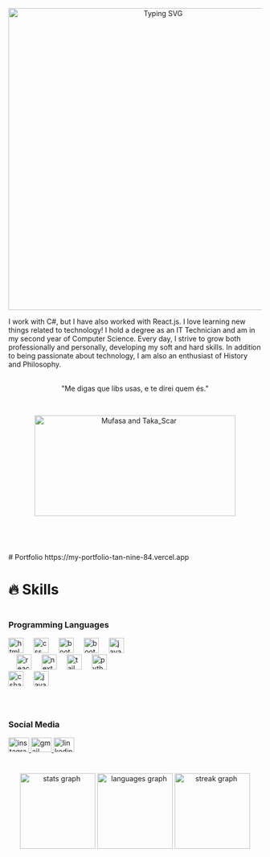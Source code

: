 
<p align="center" >
  <img src="https://readme-typing-svg.herokuapp.com?font=Fira+Code&pause=500&color=ffffff&background=FF353500&center=true&vCenter=true&repeat=true&width=435&lines=Hi;+My+name+is+Mario+Guerra;+I'm++19++years++old;+I'm++a++Software++Developer;+I'm++from++Brazil" alt="Typing SVG" width="600">
</p>


<div style="display: flex; justify-content:'center'; align-center:'center';">
I work with C#, but I have also worked with React.js. I love learning new things related to technology! I hold a degree as an IT Technician and am in my second year of Computer Science. Every day, I strive to grow both professionally and personally, developing my soft and hard skills. In addition to being passionate about technology, I am also an enthusiast of History and Philosophy.
</div>
  
</br>

<p align="center">
  "Me digas que libs usas, e te direi quem és."
</p>
<br>

<p align="center">
  <img src="https://github.com/user-attachments/assets/5dd5027a-0863-4f9d-ac1d-a23ed051dc7f" alt="Mufasa and Taka_Scar" width="400" height="200">

#
<br>
<br>
# Portfolio 
https://my-portfolio-tan-nine-84.vercel.app


# 🔥 Skills
<!-- Skills: Programming Languages -->
<div style="display: flex; justify-content: space-between;">
  <div style="flex-basis: 48%;">
    <h3>Programming Languages</h3>
    <div align="left">
      <img src="https://cdn.jsdelivr.net/gh/devicons/devicon/icons/html5/html5-original.svg" height="30" alt="html logo" />
      <img width="12" />
      <img src="https://cdn.jsdelivr.net/gh/devicons/devicon/icons/css3/css3-original.svg" height="30" alt="css logo" />
      <img width="12" />
      <img src="https://cdn.jsdelivr.net/gh/devicons/devicon/icons/bootstrap/bootstrap-original.svg" height="30" alt="bootstrap logo" />
      <img width="12" />
      <img src="https://cdn.jsdelivr.net/gh/devicons/devicon/icons/jquery/jquery-original.svg" height="30" alt="bootstrap logo" />
      <img width="12" />
      <img src="https://cdn.jsdelivr.net/gh/devicons/devicon/icons/javascript/javascript-original.svg" height="30" alt="javascript logo" />
      <img width="12" />
      <img src="https://cdn.jsdelivr.net/gh/devicons/devicon/icons/react/react-original.svg" height="30" alt="react logo" />
      <img width="12" />
      <img src="https://cdn.jsdelivr.net/gh/devicons/devicon/icons/nextjs/nextjs-original.svg" height="30" alt="next logo" />
      <img width="12" />
      <img src="https://cdn.jsdelivr.net/gh/devicons/devicon/icons/tailwindcss/tailwindcss-original.svg" height="30" alt="tailwind logo" />
      <img width="12" />
      <img src="https://cdn.jsdelivr.net/gh/devicons/devicon/icons/python/python-original.svg" height="30" alt="python logo" />
      <img width="12" />
      <img src="https://cdn.jsdelivr.net/gh/devicons/devicon/icons/csharp/csharp-original.svg" height="30" alt="csharp logo" />
      <img width="12" />
      <img src="https://cdn.jsdelivr.net/gh/devicons/devicon/icons/java/java-original.svg" height="30" alt="java logo" />
    </div>
  </div>
</div>

# <!-- Social Media -->
<div style="display: flex; flex-wrap: wrap; justify-content: space-between;">
  <div style="flex-basis: 48%;">
    <h3>Social Media</h3>
    <div align="left">
      <a href="https://www.instagram.com/mario_sguerra/" target="_blank">
        <img src="https://raw.githubusercontent.com/maurodesouza/profile-readme-generator/master/src/assets/icons/social/instagram/default.svg" width="41" height="29" alt="instagram logo" />
      </a>
      <a href="mailto:mariolsguerraa@gmail.com" target="_blank">
        <img src="https://raw.githubusercontent.com/maurodesouza/profile-readme-generator/master/src/assets/icons/social/gmail/default.svg" width="41" height="29" alt="gmail logo" />
      </a>
      <a href="https://www.linkedin.com/in/mario-lucas-guerra-982275196/" target="_blank">
        <img src="https://raw.githubusercontent.com/maurodesouza/profile-readme-generator/master/src/assets/icons/social/linkedin/default.svg" width="41" height="29" alt="linkedin logo" />
      </a>
    </div>
  </div>
</div>



# <!-- GitHub Stats -->
<div align="center">
  <img src="https://github-readme-stats.vercel.app/api?username=Guerraaaa&hide_title=false&hide_rank=false&show_icons=true&include_all_commits=true&count_private=true&disable_animations=false&theme=dark&locale=en&hide_border=false&order=1" height="150" alt="stats graph" />
  <img src="https://github-readme-stats.vercel.app/api/top-langs?username=Guerraaaa&locale=en&hide_title=false&layout=compact&card_width=320&langs_count=5&theme=dracula&hide_border=false&order=2" height="150" alt="languages graph" />
  <img src="https://streak-stats.demolab.com?user=Guerraaaa&locale=en&mode=daily&theme=dark&hide_border=false&border_radius=5&order=3" height="150" alt="streak graph" />
</div>
